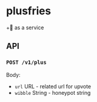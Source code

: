 # plusfries

+:fries: as a service

## API

### `POST /v1/plus`

Body:

- `url` URL - related url for upvote
- `wibble` String - honeypot string
